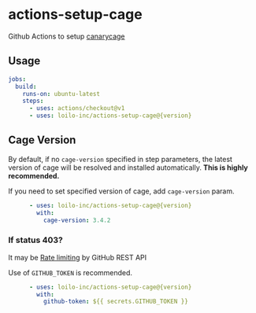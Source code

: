 # actions-setup-cage
Github Actions to setup [canarycage](https://github.com/loilo-inc/canarycage)

## Usage

```yml
jobs:
  build:
    runs-on: ubuntu-latest
    steps:
      - uses: actions/checkout@v1
      - uses: loilo-inc/actions-setup-cage@{version}
```



## Cage Version

By default, if no `cage-version` specified in step parameters, the latest version of cage will be resolved and installed automatically. **This is highly recommended.**

If you need to set specified version of cage, add `cage-version` param.

```yaml
      - uses: loilo-inc/actions-setup-cage@{version}
        with:
          cage-version: 3.4.2
```

### If status 403?

It may be [Rate limiting](https://docs.github.com/en/rest/overview/resources-in-the-rest-api?apiVersion=2022-11-28#rate-limiting) by GitHub REST API

Use of `GITHUB_TOKEN` is recommended.

```yml
      - uses: loilo-inc/actions-setup-cage@{version}
        with:
          github-token: ${{ secrets.GITHUB_TOKEN }}
```